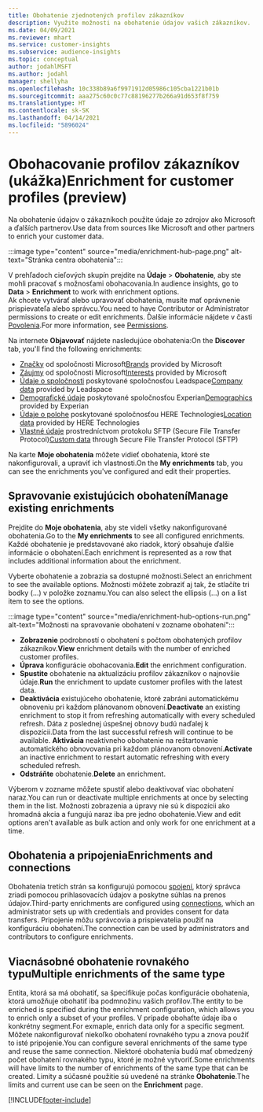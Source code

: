 ```yaml
---
title: Obohatenie zjednotených profilov zákazníkov
description: Využite možnosti na obohatenie údajov vašich zákazníkov.
ms.date: 04/09/2021
ms.reviewer: mhart
ms.service: customer-insights
ms.subservice: audience-insights
ms.topic: conceptual
author: jodahlMSFT
ms.author: jodahl
manager: shellyha
ms.openlocfilehash: 10c338b89a6f9971912d05986c105cba1221b01b
ms.sourcegitcommit: aaa275c60c0c77c88196277b266a91d653f8f759
ms.translationtype: HT
ms.contentlocale: sk-SK
ms.lasthandoff: 04/14/2021
ms.locfileid: "5896024"
---
```

# <a name="enrichment-for-customer-profiles-preview"></a><span data-ttu-id="d9216-103">Obohacovanie profilov zákazníkov (ukážka)</span><span class="sxs-lookup"><span data-stu-id="d9216-103">Enrichment for customer profiles (preview)</span></span>

<span data-ttu-id="d9216-104">Na obohatenie údajov o zákazníkoch použite údaje zo zdrojov ako Microsoft a ďalších partnerov.</span><span class="sxs-lookup"><span data-stu-id="d9216-104">Use data from sources like Microsoft and other partners to enrich your customer data.</span></span>

:::image type="content" source="media/enrichment-hub-page.png" alt-text="Stránka centra obohatenia":::

<span data-ttu-id="d9216-106">V prehľadoch cieľových skupín prejdite na **Údaje** > **Obohatenie**, aby ste mohli pracovať s možnosťami obohacovania.</span><span class="sxs-lookup"><span data-stu-id="d9216-106">In audience insights, go to **Data** > **Enrichment** to work with enrichment options.</span></span>    
<span data-ttu-id="d9216-107">Ak chcete vytvárať alebo upravovať obohatenia, musíte mať oprávnenie prispievateľa alebo správcu.</span><span class="sxs-lookup"><span data-stu-id="d9216-107">You need to have Contributor or Administrator permissions to create or edit enrichments.</span></span> <span data-ttu-id="d9216-108">Ďalšie informácie nájdete v časti [Povolenia](permissions.md).</span><span class="sxs-lookup"><span data-stu-id="d9216-108">For more information, see [Permissions](permissions.md).</span></span>

<span data-ttu-id="d9216-109">Na internete **Objavovať** nájdete nasledujúce obohatenia:</span><span class="sxs-lookup"><span data-stu-id="d9216-109">On the **Discover** tab, you'll find the following enrichments:</span></span>

- <span data-ttu-id="d9216-110">[Značky](enrichment-microsoft.md) od spoločnosti Microsoft</span><span class="sxs-lookup"><span data-stu-id="d9216-110">[Brands](enrichment-microsoft.md) provided by Microsoft</span></span>
- <span data-ttu-id="d9216-111">[Záujmy](enrichment-microsoft.md) od spoločnosti Microsoft</span><span class="sxs-lookup"><span data-stu-id="d9216-111">[Interests](enrichment-microsoft.md) provided by Microsoft</span></span>
- <span data-ttu-id="d9216-112">[Údaje o spoločnosti](enrichment-leadspace.md) poskytované spoločnosťou Leadspace</span><span class="sxs-lookup"><span data-stu-id="d9216-112">[Company data](enrichment-leadspace.md) provided by Leadspace</span></span>
- <span data-ttu-id="d9216-113">[Demografické údaje](enrichment-experian.md) poskytované spoločnosťou Experian</span><span class="sxs-lookup"><span data-stu-id="d9216-113">[Demographics](enrichment-experian.md) provided by Experian</span></span>
- <span data-ttu-id="d9216-114">[Údaje o polohe](enrichment-here.md) poskytované spoločnosťou HERE Technologies</span><span class="sxs-lookup"><span data-stu-id="d9216-114">[Location data](enrichment-here.md) provided by HERE Technologies</span></span>
- <span data-ttu-id="d9216-115">[Vlastné údaje](enrichment-SFTP-custom-import.md) prostredníctvom protokolu SFTP (Secure File Transfer Protocol)</span><span class="sxs-lookup"><span data-stu-id="d9216-115">[Custom data](enrichment-SFTP-custom-import.md) through Secure File Transfer Protocol (SFTP)</span></span>

<span data-ttu-id="d9216-116">Na karte **Moje obohatenia** môžete vidieť obohatenia, ktoré ste nakonfigurovali, a upraviť ich vlastnosti.</span><span class="sxs-lookup"><span data-stu-id="d9216-116">On the **My enrichments** tab, you can see the enrichments you've configured and edit their properties.</span></span>

## <a name="manage-existing-enrichments"></a><span data-ttu-id="d9216-117">Spravovanie existujúcich obohatení</span><span class="sxs-lookup"><span data-stu-id="d9216-117">Manage existing enrichments</span></span>

<span data-ttu-id="d9216-118">Prejdite do **Moje obohatenia**, aby ste videli všetky nakonfigurované obohatenia.</span><span class="sxs-lookup"><span data-stu-id="d9216-118">Go to the **My enrichments** to see all configured enrichments.</span></span> <span data-ttu-id="d9216-119">Každé obohatenie je predstavované ako riadok, ktorý obsahuje ďalšie informácie o obohatení.</span><span class="sxs-lookup"><span data-stu-id="d9216-119">Each enrichment is represented as a row that includes additional information about the enrichment.</span></span>

<span data-ttu-id="d9216-120">Vyberte obohatenie a zobrazia sa dostupné možnosti.</span><span class="sxs-lookup"><span data-stu-id="d9216-120">Select an enrichment to see the available options.</span></span> <span data-ttu-id="d9216-121">Možnosti môžete zobraziť aj tak, že stlačíte tri bodky (...) v položke zoznamu.</span><span class="sxs-lookup"><span data-stu-id="d9216-121">You can also select the ellipsis (...) on a list item to see the options.</span></span>

:::image type="content" source="media/enrichment-hub-options-run.png" alt-text="Možnosti na spravovanie obohatení v zozname obohatení":::

- <span data-ttu-id="d9216-123">**Zobrazenie** podrobností o obohatení s počtom obohatených profilov zákazníkov.</span><span class="sxs-lookup"><span data-stu-id="d9216-123">**View** enrichment details with the number of enriched customer profiles.</span></span>
- <span data-ttu-id="d9216-124">**Úprava** konfigurácie obohacovania.</span><span class="sxs-lookup"><span data-stu-id="d9216-124">**Edit** the enrichment configuration.</span></span>
- <span data-ttu-id="d9216-125">**Spustite** obohatenie na aktualizáciu profilov zákazníkov o najnovšie údaje.</span><span class="sxs-lookup"><span data-stu-id="d9216-125">**Run** the enrichment to update customer profiles with the latest data.</span></span>
- <span data-ttu-id="d9216-126">**Deaktivácia** existujúceho obohatenie, ktoré zabráni automatickému obnoveniu pri každom plánovanom obnovení.</span><span class="sxs-lookup"><span data-stu-id="d9216-126">**Deactivate** an existing enrichment to stop it from refreshing automatically with every scheduled refresh.</span></span> <span data-ttu-id="d9216-127">Dáta z poslednej úspešnej obnovy budú naďalej k dispozícii.</span><span class="sxs-lookup"><span data-stu-id="d9216-127">Data from the last successful refresh will continue to be available.</span></span> <span data-ttu-id="d9216-128">**Aktivácia** neaktívneho obohatenie na reštartovanie automatického obnovovania pri každom plánovanom obnovení.</span><span class="sxs-lookup"><span data-stu-id="d9216-128">**Activate** an inactive enrichment to restart automatic refreshing with every scheduled refresh.</span></span>
- <span data-ttu-id="d9216-129">**Odstráňte** obohatenie.</span><span class="sxs-lookup"><span data-stu-id="d9216-129">**Delete** an enrichment.</span></span>

<span data-ttu-id="d9216-130">Výberom v zozname môžete spustiť alebo deaktivovať viac obohatení naraz.</span><span class="sxs-lookup"><span data-stu-id="d9216-130">You can run or deactivate multiple enrichments at once by selecting them in the list.</span></span> <span data-ttu-id="d9216-131">Možnosti zobrazenia a úpravy nie sú k dispozícii ako hromadná akcia a fungujú naraz iba pre jedno obohatenie.</span><span class="sxs-lookup"><span data-stu-id="d9216-131">View and edit options aren't available as bulk action and only work for one enrichment at a time.</span></span>

## <a name="enrichments-and-connections"></a><span data-ttu-id="d9216-132">Obohatenia a pripojenia</span><span class="sxs-lookup"><span data-stu-id="d9216-132">Enrichments and connections</span></span>

<span data-ttu-id="d9216-133">Obohatenia tretích strán sa konfigurujú pomocou [spojení](connections.md), ktorý správca zriadi pomocou prihlasovacích údajov a poskytne súhlas na prenos údajov.</span><span class="sxs-lookup"><span data-stu-id="d9216-133">Third-party enrichments are configured using [connections](connections.md), which an administrator sets up with credentials and provides consent for data transfers.</span></span> <span data-ttu-id="d9216-134">Pripojenie môžu správcovia a prispievatelia použiť na konfiguráciu obohatení.</span><span class="sxs-lookup"><span data-stu-id="d9216-134">The connection can be used by administrators and contributors to configure enrichments.</span></span>  

## <a name="multiple-enrichments-of-the-same-type"></a><span data-ttu-id="d9216-135">Viacnásobné obohatenie rovnakého typu</span><span class="sxs-lookup"><span data-stu-id="d9216-135">Multiple enrichments of the same type</span></span>

<span data-ttu-id="d9216-136">Entita, ktorá sa má obohatiť, sa špecifikuje počas konfigurácie obohatenia, ktorá umožňuje obohatiť iba podmnožinu vašich profilov.</span><span class="sxs-lookup"><span data-stu-id="d9216-136">The entity to be enriched is specified during the enrichment configuration, which allows you to enrich only a subset of your profiles.</span></span> <span data-ttu-id="d9216-137">V prípade obohaťte údaje iba o konkrétny segment.</span><span class="sxs-lookup"><span data-stu-id="d9216-137">For exmaple, enrich data only for a specific segment.</span></span> <span data-ttu-id="d9216-138">Môžete nakonfigurovať niekoľko obohatení rovnakého typu a znova použiť to isté pripojenie.</span><span class="sxs-lookup"><span data-stu-id="d9216-138">You can configure several enrichments of the same type and reuse the same connection.</span></span> <span data-ttu-id="d9216-139">Niektoré obohatenia budú mať obmedzený počet obohatení rovnakého typu, ktoré je možné vytvoriť.</span><span class="sxs-lookup"><span data-stu-id="d9216-139">Some enrichments will have limits to the number of enrichments of the same type that can be created.</span></span> <span data-ttu-id="d9216-140">Limity a súčasné použitie sú uvedené na stránke **Obohatenie**.</span><span class="sxs-lookup"><span data-stu-id="d9216-140">The limits and current use can be seen on the **Enrichment** page.</span></span>

[!INCLUDE[footer-include](../includes/footer-banner.md)]
